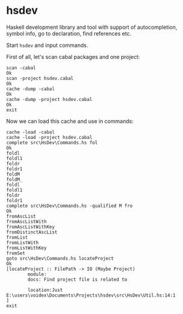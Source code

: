 hsdev
=====

Haskell development library and tool with support of autocompletion, symbol info, go to declaration, find references etc.

Start `hsdev` and input commands.

First of all, let's scan cabal packages and one project:

```
scan -cabal
Ok
scan -project hsdev.cabal
Ok
cache -dump -cabal
Ok
cache -dump -project hsdev.cabal
Ok
exit
```

Now we can load this cache and use in commands:

```
cache -load -cabal
cache -load -project hsdev.cabal
complete src\HsDev\Commands.hs fol
Ok
foldl
foldl1
foldr
foldr1
foldM
foldM_
foldl
foldl1
foldr
foldr1
complete src\HsDev\Commands.hs -qualified M fro
Ok
fromAscList
fromAscListWith
fromAscListWithKey
fromDistinctAscList
fromList
fromListWith
fromListWithKey
fromSet
goto src\HsDev\Commands.hs locateProject
Ok
[locateProject :: FilePath -> IO (Maybe Project)
        module:
        docs: Find project file is related to

        location:Just E:\users\voidex\Documents\Projects\hsdev\src\HsDev\Util.hs:14:1
]
exit

```
